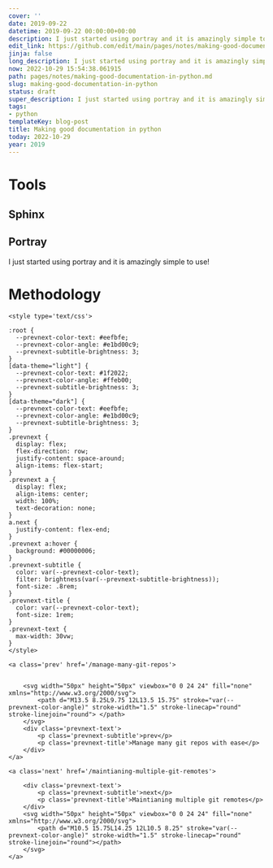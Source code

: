 ```yaml
---
cover: ''
date: 2019-09-22
datetime: 2019-09-22 00:00:00+00:00
description: I just started using portray and it is amazingly simple to use
edit_link: https://github.com/edit/main/pages/notes/making-good-documentation-in-python.md
jinja: false
long_description: I just started using portray and it is amazingly simple to use
now: 2022-10-29 15:54:38.061915
path: pages/notes/making-good-documentation-in-python.md
slug: making-good-documentation-in-python
status: draft
super_description: I just started using portray and it is amazingly simple to use
tags:
- python
templateKey: blog-post
title: Making good documentation in python
today: 2022-10-29
year: 2019
---
```


# Tools

## Sphinx

## Portray

I just started using portray and it is amazingly simple to use!

# Methodology
<div class='prevnext'>

    <style type='text/css'>

    :root {
      --prevnext-color-text: #eefbfe;
      --prevnext-color-angle: #e1bd00c9;
      --prevnext-subtitle-brightness: 3;
    }
    [data-theme="light"] {
      --prevnext-color-text: #1f2022;
      --prevnext-color-angle: #ffeb00;
      --prevnext-subtitle-brightness: 3;
    }
    [data-theme="dark"] {
      --prevnext-color-text: #eefbfe;
      --prevnext-color-angle: #e1bd00c9;
      --prevnext-subtitle-brightness: 3;
    }
    .prevnext {
      display: flex;
      flex-direction: row;
      justify-content: space-around;
      align-items: flex-start;
    }
    .prevnext a {
      display: flex;
      align-items: center;
      width: 100%;
      text-decoration: none;
    }
    a.next {
      justify-content: flex-end;
    }
    .prevnext a:hover {
      background: #00000006;
    }
    .prevnext-subtitle {
      color: var(--prevnext-color-text);
      filter: brightness(var(--prevnext-subtitle-brightness));
      font-size: .8rem;
    }
    .prevnext-title {
      color: var(--prevnext-color-text);
      font-size: 1rem;
    }
    .prevnext-text {
      max-width: 30vw;
    }
    </style>
    
    <a class='prev' href='/manage-many-git-repos'>
    

        <svg width="50px" height="50px" viewbox="0 0 24 24" fill="none" xmlns="http://www.w3.org/2000/svg">
            <path d="M13.5 8.25L9.75 12L13.5 15.75" stroke="var(--prevnext-color-angle)" stroke-width="1.5" stroke-linecap="round" stroke-linejoin="round"> </path>
        </svg>
        <div class='prevnext-text'>
            <p class='prevnext-subtitle'>prev</p>
            <p class='prevnext-title'>Manage many git repos with ease</p>
        </div>
    </a>
    
    <a class='next' href='/maintianing-multiple-git-remotes'>
    
        <div class='prevnext-text'>
            <p class='prevnext-subtitle'>next</p>
            <p class='prevnext-title'>Maintianing multiple git remotes</p>
        </div>
        <svg width="50px" height="50px" viewbox="0 0 24 24" fill="none" xmlns="http://www.w3.org/2000/svg">
            <path d="M10.5 15.75L14.25 12L10.5 8.25" stroke="var(--prevnext-color-angle)" stroke-width="1.5" stroke-linecap="round" stroke-linejoin="round"></path>
        </svg>
    </a>
  </div>